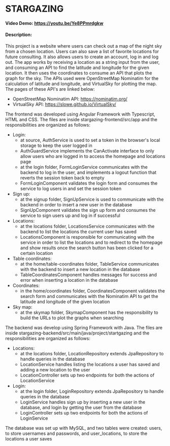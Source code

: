 # STARGAZING

#### Video Demo: https://youtu.be/Ye8PPmrdgkw

#### Description:

This project is a website where users can check out a map of the night sky from a chosen location. Users can also save a list of favorite locations for future consulting. It also allows users to create an account, log in and log out. The app works by receiving a location as a string input from the user, and consuming an API to find the latitude and longitude for the given location. It then uses the coordinates to consume an API that plots the graph for the sky. The APIs used were OpenStreetMap Nominatim for the calculation of latitude and longitude, and VirtualSky for plotting the map. The pages of these API's are linked below:

- OpenStreetMap Nominatim API: https://nominatim.org/
- VirtualSky API: https://slowe.github.io/VirtualSky/

The frontend was developed using Angular Framework with Typescript, HTML and CSS. The files are inside stargazing-frontend/src/app and the responsibilities are organized as follows:

- Login:
  - at source, AuthService is used to set a token in the browser's local storage to keep the user logged in
  - AuthGuardService implements the CanActivate interface to only allow users who are logged in to access the homepage and locations page
  - at the login folder, FormLoginService communicates with the backend to log in the user, and implements a logout function that reverts the session token back to empty
  - FormLoginComponent validates the login form and consumes the service to log users in and set the session token
- Sign up:
  - at the signup folder, SignUpService is used to communicate with the backend in order to insert a new user in the database
  - SignUpComponent validates the sign up form and consumes the service to sign users up and log in if successful
- Locations:
  - at the locations folder, LocationsService communicates with the backend to list the locations the current user has saved
  - LocationsComponent is responsible for communicating with the service in order to list the locations and to redirect to the homepage and show results once the search button has been clicked for a certain location
- Table coordinates:
  - at the home/table-coordinates folder, TableService communicates with the backend to insert a new location in the database
  - TableCoordinatesComponent handles messages for success and error when inserting a location in the database
- Coordinates:
  - in the home/coordinates folder, CoordinatesComponent validates the search form and communicates with the Nominatim API to get the latitude and longitude of the given location
- Sky map:
  - at the skymap folder, SkymapComponent has the responsibility to build the URLs to plot the graphs when searching

The backend was develop using Spring Framework with Java. The files are inside stargazing-backend/src/main/java/project/startgazing and the responsibilities are organized as follows:

- Locations:
  - at the locations folder, LocationRepository extends JpaRepository to handle queries in the database
  - LocationService handles listing the locations a user has saved and adding a new location to the user
  - LocationController sets up two endpoints for both the actions of LocationService
- Login:
  - at the login folder, LoginRepository extends JpaRepository to handle queries in the database
  - LoginService handles sign up by inserting a new user in the database, and login by getting the user from the database
  - LoginController sets up two endpoints for both the actions of LoginService

The database was set up with MySQL, and two tables were created: users, to store usernames and passwords, and user_locations, to store the locations a user saves
